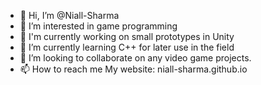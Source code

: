 - 👋 Hi, I’m @Niall-Sharma
- 👀 I’m interested in game programming
- 🔭 I'm currently working on small prototypes in Unity
- 🌱 I’m currently learning C++ for later use in the field
- 💞️ I’m looking to collaborate on any video game projects.
- 📫 How to reach me 
			My website: niall-sharma.github.io
